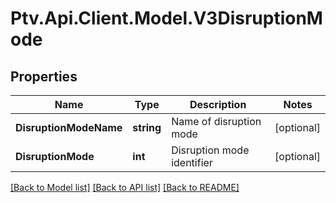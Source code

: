 # Ptv.Api.Client.Model.V3DisruptionMode

## Properties

Name | Type | Description | Notes
------------ | ------------- | ------------- | -------------
**DisruptionModeName** | **string** | Name of disruption mode | [optional] 
**DisruptionMode** | **int** | Disruption mode identifier | [optional] 

[[Back to Model list]](../README.md#documentation-for-models) [[Back to API list]](../README.md#documentation-for-api-endpoints) [[Back to README]](../README.md)

